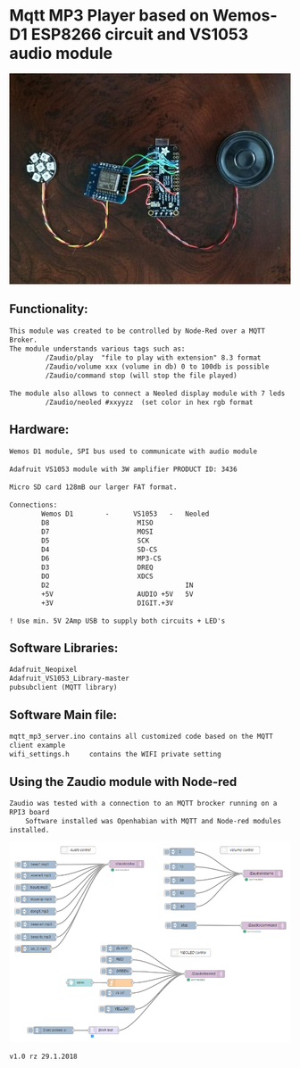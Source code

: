 # Mqtt MP3 Player based on Wemos-D1 ESP8266 circuit and VS1053 audio module

![alt text](https://github.com/rolfz/Mqtt_MP3_Server/blob/master/doc/IMG_6189.jpg)

## Functionality:

	This module was created to be controlled by Node-Red over a MQTT Broker.
	The module understands various tags such as:
			 /Zaudio/play  "file to play with extension" 8.3 format
			 /Zaudio/volume xxx (volume in db) 0 to 100db is possible
			 /Zaudio/command stop (will stop the file played)
			
	The module also allows to connect a Neoled display module with 7 leds
			 /Zaudio/neoled #xxyyzz  (set color in hex rgb format

## Hardware:
	Wemos D1 module, SPI bus used to communicate with audio module
	
	Adafruit VS1053 module with 3W amplifier PRODUCT ID: 3436
	
	Micro SD card 128mB our larger FAT format.
	
	Connections:
			Wemos D1		-      VS1053   -   Neoled
			D8						MISO
			D7						MOSI
			D5						SCK
			D4						SD-CS
			D6						MP3-CS
			D3						DREQ
			DO						XDCS
			D2									IN
			+5V						AUDIO +5V	5V
			+3V						DIGIT.+3V
	
	! Use min. 5V 2Amp USB to supply both circuits + LED's
		
## Software Libraries:

	Adafruit_Neopixel
	Adafruit_VS1053_Library-master
	pubsubclient (MQTT library)
	
## Software Main file:
	mqtt_mp3_server.ino contains all customized code based on the MQTT client example
	wifi_settings.h 	contains the WIFI private setting
	
	
## Using the Zaudio module with Node-red
	Zaudio was tested with a connection to an MQTT brocker running on a RPI3 board
		Software installed was Openhabian with MQTT and Node-red modules installed.
		
![alt text](https://github.com/rolfz/Mqtt_MP3_Server/blob/master/doc/node-red-pic.PNG)
		
	
	v1.0 rz 29.1.2018
	